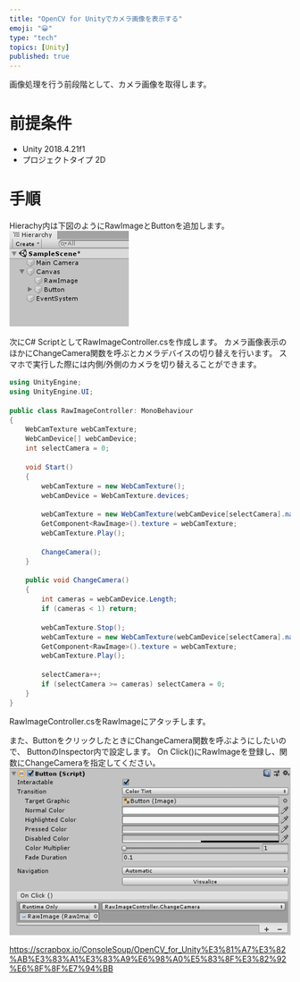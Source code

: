 ```yaml
---
title: "OpenCV for Unityでカメラ画像を表示する"
emoji: "😀"
type: "tech"
topics: [Unity]
published: true
---
```

画像処理を行う前段階として、カメラ画像を取得します。

# 前提条件
- Unity 2018.4.21f1
- プロジェクトタイプ 2D

# 手順
Hierachy内は下図のようにRawImageとButtonを追加します。
![](/images/20200425_opencv_unity/1.jpeg)

次にC# ScriptとしてRawImageController.csを作成します。
カメラ画像表示のほかにChangeCamera関数を呼ぶとカメラデバイスの切り替えを行います。
スマホで実行した際には内側/外側のカメラを切り替えることができます。

```cs
using UnityEngine;
using UnityEngine.UI;

public class RawImageController: MonoBehaviour
{
    WebCamTexture webCamTexture;
    WebCamDevice[] webCamDevice;
    int selectCamera = 0;

    void Start()
    {
        webCamTexture = new WebCamTexture();
        webCamDevice = WebCamTexture.devices;

        webCamTexture = new WebCamTexture(webCamDevice[selectCamera].name);
        GetComponent<RawImage>().texture = webCamTexture;
        webCamTexture.Play();

        ChangeCamera();
    }

    public void ChangeCamera()
    {
        int cameras = webCamDevice.Length;
        if (cameras < 1) return;

        webCamTexture.Stop();
        webCamTexture = new WebCamTexture(webCamDevice[selectCamera].name);
        GetComponent<RawImage>().texture = webCamTexture;
        webCamTexture.Play();

        selectCamera++;
        if (selectCamera >= cameras) selectCamera = 0;
    }
}
```

RawImageController.csをRawImageにアタッチします。

また、ButtonをクリックしたときにChangeCamera関数を呼ぶようにしたいので、
ButtonのInspector内で設定します。
On Click()にRawImageを登録し、関数にChangeCameraを指定してください。
![](/images/20200425_opencv_unity/2.jpeg)

https://scrapbox.io/ConsoleSoup/OpenCV_for_Unity%E3%81%A7%E3%82%AB%E3%83%A1%E3%83%A9%E6%98%A0%E5%83%8F%E3%82%92%E6%8F%8F%E7%94%BB


